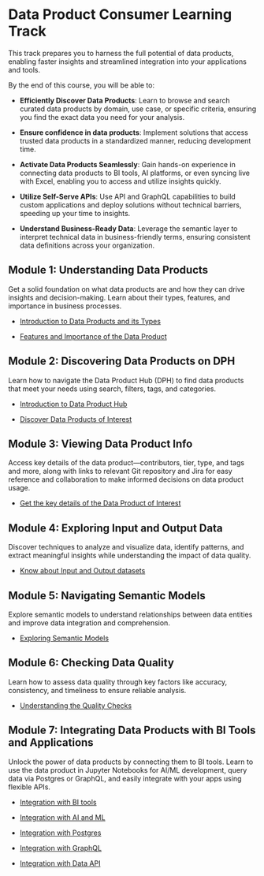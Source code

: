 # Data Product Consumer Learning Track

This track prepares you to harness the full potential of data products, enabling faster insights and streamlined integration into your applications and tools.

By the end of this course, you will be able to:

- **Efficiently Discover Data Products**: Learn to browse and search curated data products by domain, use case, or specific criteria, ensuring you find the exact data you need for your analysis.

- **Ensure confidence in data products**: Implement solutions that access trusted data products in a standardized manner, reducing development time.

- **Activate Data Products Seamlessly**: Gain hands-on experience in connecting data products to BI tools, AI platforms, or even syncing live with Excel, enabling you to access and utilize insights quickly.

- **Utilize Self-Serve APIs**: Use API and GraphQL capabilities to build custom applications and deploy solutions without technical barriers, speeding up your time to insights.

- **Understand Business-Ready Data**: Leverage the semantic layer to interpret technical data in business-friendly terms, ensuring consistent data definitions across your organization.

## Module 1: Understanding Data Products

Get a solid foundation on what data products are and how they can drive insights and decision-making. Learn about their types, features, and importance in business processes.


<div class= "grid cards" markdown>

    
-   [Introduction to Data Products and its Types]()

-   [Features and Importance of the Data Product]()


</div>

## Module 2: Discovering Data Products on DPH

Learn how to navigate the Data Product Hub (DPH) to find data products that meet your needs using search, filters, tags, and categories.


<div class= "grid cards" markdown>

    
-   [Introduction to Data Product Hub](/learn/dp_consumer_learn_track/intro_dph/)

-   [Discover Data Products of Interest](/learn/dp_consumer_learn_track/discover_dp/)


</div>

## Module 3: Viewing Data Product Info

Access key details of the data product—contributors, tier, type, and tags and more, along with links to relevant Git repository and Jira for easy reference and collaboration to make informed decisions on data product usage.


<div class= "grid cards" markdown>

    
-   [Get the key details of the Data Product of Interest](/learn/dp_consumer_learn_track/view_dp_info/)


</div>

## Module 4: Exploring Input and Output Data

Discover techniques to analyze and visualize data, identify patterns, and extract meaningful insights while understanding the impact of data quality.

<div class= "grid cards" markdown>

    
-   [Know about Input and Output datasets](/learn/dp_consumer_learn_track/eval_io_datasets/)

</div>

## Module 5: Navigating Semantic Models

Explore semantic models to understand relationships between data entities and improve data integration and comprehension.


<div class= "grid cards" markdown>

    
-   [Exploring Semantic Models](/learn/dp_consumer_learn_track/explore_sm/)

</div>

## Module 6: Checking Data Quality

Learn how to assess data quality through key factors like accuracy, consistency, and timeliness to ensure reliable analysis.


<div class= "grid cards" markdown>

    
-   [Understanding the Quality Checks](/learn/dp_consumer_learn_track/dp_quality/)


</div>

## Module 7: Integrating Data Products with BI Tools and Applications

Unlock the power of data products by connecting them to BI tools. Learn to use the data product in Jupyter Notebooks for AI/ML development, query data via Postgres or GraphQL, and easily integrate with your apps using flexible APIs.

<div class= "grid cards" markdown>

    
-   [Integration with BI tools](/learn/dp_consumer_learn_track/integrate_bi_tools/)

-   [Integration with AI and ML](/learn/dp_consumer_learn_track/integrate_aiml/)

-   [Integration with Postgres](/learn/dp_consumer_learn_track/integrate_postgres/)

-   [Integration with GraphQL](/learn/dp_consumer_learn_track/integrate_graphql/)

-   [Integration with Data API](/learn/dp_consumer_learn_track/integrate_api/)


</div>

